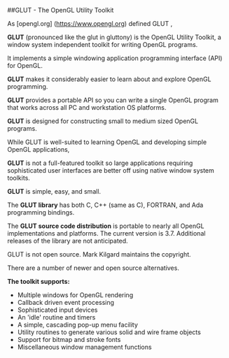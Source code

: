 

##GLUT - The OpenGL Utility Toolkit

As [opengl.org] (https://www.opengl.org) defined GLUT ,

**GLUT** (pronounced like the glut in gluttony) is the OpenGL Utility Toolkit, a window system independent toolkit for writing OpenGL programs.

It implements a simple windowing application programming interface (API) for OpenGL.

**GLUT** makes it considerably easier to learn about and explore OpenGL programming.

**GLUT** provides a portable API so you can write a single OpenGL program that works across all PC and workstation OS platforms.

**GLUT** is designed for constructing small to medium sized OpenGL programs. 

While GLUT is well-suited to learning OpenGL and developing simple OpenGL applications,

**GLUT** is not a full-featured toolkit so large applications requiring sophisticated user interfaces are better off using native window system toolkits. 

**GLUT** is simple, easy, and small.

The **GLUT library** has both C, C++ (same as C), FORTRAN, and Ada programming bindings.

The **GLUT source code distribution** is portable to nearly all OpenGL implementations and platforms. The current version is 3.7. Additional releases of the library are not anticipated.

GLUT is not open source. Mark Kilgard maintains the copyright. 

There are a number of newer and open source alternatives.

**The toolkit supports:**

* Multiple windows for OpenGL rendering
* Callback driven event processing
* Sophisticated input devices
* An 'idle' routine and timers
* A simple, cascading pop-up menu facility
* Utility routines to generate various solid and wire frame objects
* Support for bitmap and stroke fonts
* Miscellaneous window management functions
